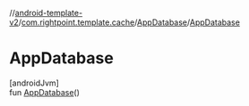 //[android-template-v2](../../../index.md)/[com.rightpoint.template.cache](../index.md)/[AppDatabase](index.md)/[AppDatabase](-app-database.md)

# AppDatabase

[androidJvm]\
fun [AppDatabase](-app-database.md)()

